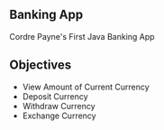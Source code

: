 ## Banking App

Cordre Payne's First Java Banking App

## Objectives

* View Amount of Current Currency
* Deposit Currency
* Withdraw Currency
* Exchange Currency